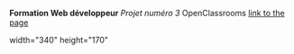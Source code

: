 **Formation Web développeur**
*Projet numéro 3*
OpenClassrooms
[link to the page](./public/index.html)

width="340"
height="170"